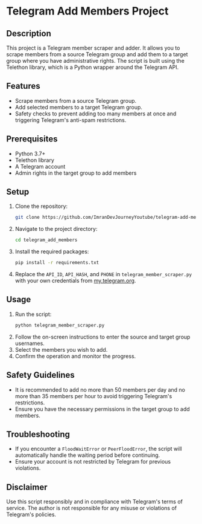 # Telegram Add Members Project

## Description
This project is a Telegram member scraper and adder. It allows you to scrape members from a source Telegram group and add them to a target group where you have administrative rights. The script is built using the Telethon library, which is a Python wrapper around the Telegram API.

## Features
- Scrape members from a source Telegram group.
- Add selected members to a target Telegram group.
- Safety checks to prevent adding too many members at once and triggering Telegram's anti-spam restrictions.

## Prerequisites
- Python 3.7+
- Telethon library
- A Telegram account
- Admin rights in the target group to add members

## Setup
1. Clone the repository:
   ```bash
   git clone https://github.com/ImranDevJourneyYoutube/telegram-add-members.git
   ```
2. Navigate to the project directory:
   ```bash
   cd telegram_add_members
   ```
3. Install the required packages:
   ```bash
   pip install -r requirements.txt
   ```
4. Replace the `API_ID`, `API_HASH`, and `PHONE` in `telegram_member_scraper.py` with your own credentials from [my.telegram.org](https://my.telegram.org/apps).

## Usage
1. Run the script:
   ```bash
   python telegram_member_scraper.py
   ```
2. Follow the on-screen instructions to enter the source and target group usernames.
3. Select the members you wish to add.
4. Confirm the operation and monitor the progress.

## Safety Guidelines
- It is recommended to add no more than 50 members per day and no more than 35 members per hour to avoid triggering Telegram's restrictions.
- Ensure you have the necessary permissions in the target group to add members.

## Troubleshooting
- If you encounter a `FloodWaitError` or `PeerFloodError`, the script will automatically handle the waiting period before continuing.
- Ensure your account is not restricted by Telegram for previous violations.

## Disclaimer
Use this script responsibly and in compliance with Telegram's terms of service. The author is not responsible for any misuse or violations of Telegram's policies.
